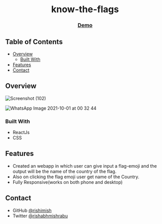 <h1 align="center">know-the-flags</h1>

<div align="center">
  <h3>
    <a title="_blank" href="https://flags-emoji.netlify.app/
">
      Demo
    </a>
    

  </h3>
</div>

## Table of Contents

- [Overview](#overview)
  - [Built With](#built-with)
- [Features](#features)
- [Contact](#contact)

## Overview
![Screenshot (102)](https://user-images.githubusercontent.com/42747614/135515747-92c5d980-a0db-467e-abb0-b699c9810c2c.png)

![WhatsApp Image 2021-10-01 at 00 32 44](https://user-images.githubusercontent.com/42747614/135515335-633bbfc6-c45b-47ad-97aa-c9280a9b2a7b.jpeg)


### Built With

- ReactJs
- CSS

## Features
 
- Created an webapp in which user can give input a flag-emoji and the output will be the name of the country of the flag.
- Also on clicking the flag emoji user get name of the Country.
- Fully Responsive(works on both phone and desktop)

## Contact

- GitHub [@rishimish](https://{github.com/rishimish})
- Twitter [@rishabhmishrabu](https://{twitter.com/rishabhmishrabu})
